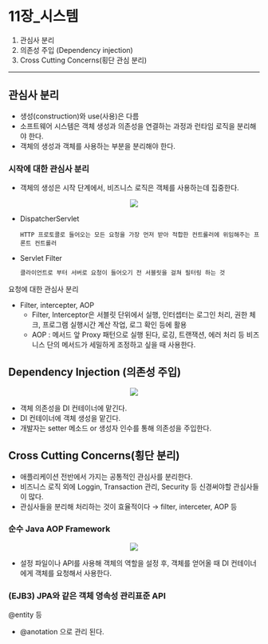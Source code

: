 # 11장_시스템

1. 관심사 분리
2. 의존성 주입 (Dependency injection)
3. Cross Cutting Concerns(횡단 관심 분리)

---

## 관심사 분리

- 생성(construction)와 use(사용)은 다름
- 소프트웨어 시스템은 객체 생성과 의존성을 연결하는 과정과 런타임 로직을 분리해야 한다.
- 객체의 생성과 객체를 사용하는 부분을 분리해야 한다.

### 시작에 대한 관심사 분리

- 객체의 생성은 시작 단계에서, 비즈니스 로직은 객체를 사용하는데 집중한다.

<p align="center">
  <img src="https://user-images.githubusercontent.com/80144039/173742402-d6f0f0d1-c9ed-4b58-a69f-e2ba566bd80c.png"/>
</p>


- DispatcherServlet
    
    ```
    HTTP 프로토콜로 들어오는 모든 요청을 가장 먼저 받아 적합한 컨트롤러에 위임해주는 프론트 컨트롤러
    ```
    
- Servlet Filter
    
    ```csharp
    클라이언트로 부터 서버로 요청이 들어오기 전 서블릿을 걸쳐 필터링 하는 것
    ```
    

요청에 대한 관심사 분리

- Filter, intercepter, AOP
    - Filter, Interceptor은 서블릿 단위에서 실행, 인터셉터는 로그인 처리, 권한 체크, 프로그램 실행시간 계산 작업, 로그 확인 등에 활용
    - AOP : 메서드 앞 Proxy 패턴으로 실행 된다, 로깅, 트랜잭션, 에러 처리 등 비즈니스 단의 메서드가 세밀하게 조정하고 싶을 때 사용한다.
    

## Dependency Injection (의존성 주입)

<p align="center">
  <img src="https://user-images.githubusercontent.com/80144039/173742525-4f05bea4-b247-4913-ae19-ea12c0d160c5.png"/>
</p>


- 객체 의존성을 DI 컨테이너에 맡긴다.
- DI 컨테이너에 객체 생성을 맡긴다.
- 개발자는 setter 메소드 or 생성자 인수를 통해 의존성을 주입한다.

## Cross Cutting Concerns(횡단 분리)

- 애플리케이션 전반에서 가지는 공통적인 관심사를 분리한다.
- 비즈니스 로직 외에 Loggin, Transaction 관리, Security 등 신경써야할 관심사들이 많다.
- 관심사들을 분리해 처리하는 것이 효율적이다 → filter, interceter, AOP 등

### 순수 Java AOP Framework

<p align="center">
  <img src="https://user-images.githubusercontent.com/80144039/173742760-4e52a5ed-e3c6-4cb9-9e81-c4e5e02569fb.png"/>
</p>


- 설정 파일이나 API를 사용해 객체의 역할을 설정 후, 객체를 얻어올 때 DI 컨테이너에게 객체를 요청해서 사용한다.

### (EJB3) JPA와 같은 객체 영속성 관리표준 API

@entity 등 

- @anotation 으로 관리 된다.
